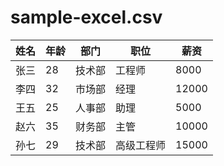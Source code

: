 # sample-excel.csv

| 姓名 | 年龄 | 部门 | 职位 | 薪资 | 
| --- | --- | --- | --- | --- |
| 张三 | 28 | 技术部 | 工程师 | 8000 | 
| 李四 | 32 | 市场部 | 经理 | 12000 | 
| 王五 | 25 | 人事部 | 助理 | 5000 | 
| 赵六 | 35 | 财务部 | 主管 | 10000 | 
| 孙七 | 29 | 技术部 | 高级工程师 | 15000 | 
